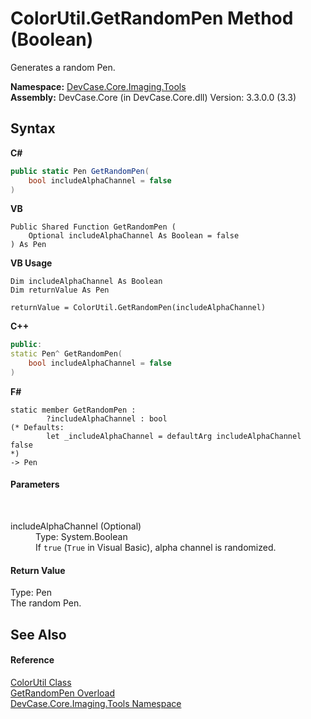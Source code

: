 # ColorUtil.GetRandomPen Method (Boolean)
 

Generates a random Pen.

**Namespace:**&nbsp;<a href="N_DevCase_Core_Imaging_Tools">DevCase.Core.Imaging.Tools</a><br />**Assembly:**&nbsp;DevCase.Core (in DevCase.Core.dll) Version: 3.3.0.0 (3.3)

## Syntax

**C#**<br />
``` C#
public static Pen GetRandomPen(
	bool includeAlphaChannel = false
)
```

**VB**<br />
``` VB
Public Shared Function GetRandomPen ( 
	Optional includeAlphaChannel As Boolean = false
) As Pen
```

**VB Usage**<br />
``` VB Usage
Dim includeAlphaChannel As Boolean
Dim returnValue As Pen

returnValue = ColorUtil.GetRandomPen(includeAlphaChannel)
```

**C++**<br />
``` C++
public:
static Pen^ GetRandomPen(
	bool includeAlphaChannel = false
)
```

**F#**<br />
``` F#
static member GetRandomPen : 
        ?includeAlphaChannel : bool 
(* Defaults:
        let _includeAlphaChannel = defaultArg includeAlphaChannel false
*)
-> Pen 

```


#### Parameters
&nbsp;<dl><dt>includeAlphaChannel (Optional)</dt><dd>Type: System.Boolean<br />If `true` (`True` in Visual Basic), alpha channel is randomized.</dd></dl>

#### Return Value
Type: Pen<br />The random Pen.

## See Also


#### Reference
<a href="T_DevCase_Core_Imaging_Tools_ColorUtil">ColorUtil Class</a><br /><a href="Overload_DevCase_Core_Imaging_Tools_ColorUtil_GetRandomPen">GetRandomPen Overload</a><br /><a href="N_DevCase_Core_Imaging_Tools">DevCase.Core.Imaging.Tools Namespace</a><br />